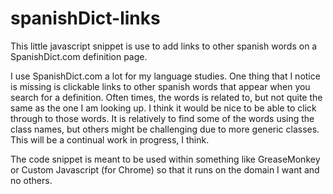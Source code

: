 # spanishDict-links
This little javascript snippet is use to add links to other spanish words on a SpanishDict.com definition page.

I use SpanishDict.com a lot for my language studies.  One thing that I notice is missing is clickable links to other spanish words that appear when you search for a definition.  Often times, the words is related to, but not quite the same as the one I am looking up. I think it would be nice to be able to click through to those words. It is relatively to find some of the words using the class names, but others might be challenging due to more generic classes.  This will be a continual work in progress, I think.

The code snippet is meant to be used within something like GreaseMonkey or Custom Javascript (for Chrome) so that it runs on the domain I want and no others.
